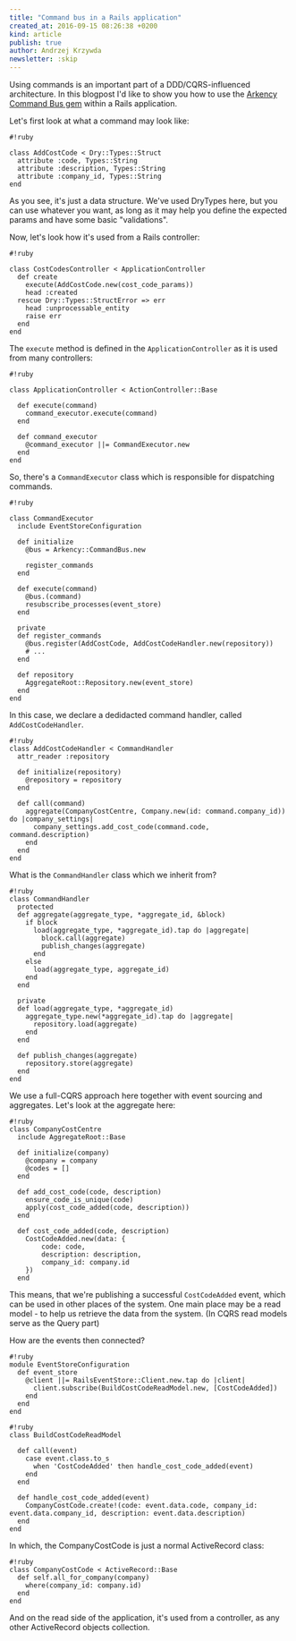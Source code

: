 ```yaml
---
title: "Command bus in a Rails application"
created_at: 2016-09-15 08:26:38 +0200
kind: article
publish: true
author: Andrzej Krzywda
newsletter: :skip
---
```


Using commands is an important part of a DDD/CQRS-influenced architecture. In this blogpost I'd like to show you how to use the [Arkency Command Bus gem](https://github.com/arkency/command_bus) within a Rails application.

<!-- more -->

Let's first look at what a command may look like:

```
#!ruby

class AddCostCode < Dry::Types::Struct
  attribute :code, Types::String
  attribute :description, Types::String
  attribute :company_id, Types::String
end
```

As you see, it's just a data structure. We've used DryTypes here, but you can use whatever you want, as long as it may help you define the expected params and have some basic "validations".

Now, let's look how it's used from a Rails controller:

```
#!ruby

class CostCodesController < ApplicationController
  def create
    execute(AddCostCode.new(cost_code_params))
    head :created
  rescue Dry::Types::StructError => err
    head :unprocessable_entity
    raise err
  end
end
```

The `execute` method is defined in the `ApplicationController` as it is used from many controllers:

```
#!ruby

class ApplicationController < ActionController::Base

  def execute(command)
    command_executor.execute(command)
  end

  def command_executor
    @command_executor ||= CommandExecutor.new
  end
end
```

So, there's a `CommandExecutor` class which is responsible for dispatching commands.

```
#!ruby

class CommandExecutor
  include EventStoreConfiguration

  def initialize
    @bus = Arkency::CommandBus.new

    register_commands
  end

  def execute(command)
    @bus.(command)
    resubscribe_processes(event_store)
  end

  private
  def register_commands
    @bus.register(AddCostCode, AddCostCodeHandler.new(repository))
    # ...
  end

  def repository
    AggregateRoot::Repository.new(event_store)
  end
end
```

In this case, we declare a dedidacted command handler, called `AddCostCodeHandler`.

```
#!ruby
class AddCostCodeHandler < CommandHandler
  attr_reader :repository

  def initialize(repository)
    @repository = repository
  end

  def call(command)
    aggregate(CompanyCostCentre, Company.new(id: command.company_id)) do |company_settings|
      company_settings.add_cost_code(command.code, command.description)
    end
  end
end
```


What is the `CommandHandler` class which we inherit from?

```
#!ruby
class CommandHandler
  protected
  def aggregate(aggregate_type, *aggregate_id, &block)
    if block
      load(aggregate_type, *aggregate_id).tap do |aggregate|
        block.call(aggregate)
        publish_changes(aggregate)
      end
    else
      load(aggregate_type, aggregate_id)
    end
  end

  private
  def load(aggregate_type, *aggregate_id)
    aggregate_type.new(*aggregate_id).tap do |aggregate|
      repository.load(aggregate)
    end
  end

  def publish_changes(aggregate)
    repository.store(aggregate)
  end
end

```

We use a full-CQRS approach here together with event sourcing and aggregates. Let's look at the aggregate here:

```
#!ruby
class CompanyCostCentre
  include AggregateRoot::Base

  def initialize(company)
    @company = company
    @codes = []
  end
  
  def add_cost_code(code, description)
    ensure_code_is_unique(code)
    apply(cost_code_added(code, description))
  end
  
  def cost_code_added(code, description)
    CostCodeAdded.new(data: {
        code: code,
        description: description,
        company_id: company.id
    })
  end
```

This means, that we're publishing a successful `CostCodeAdded` event, which can be used in other places of the system. One main place may be a read model - to help us retrieve the data from the system.
(In CQRS read models serve as the Query part)

How are the events then connected?

```
#!ruby
module EventStoreConfiguration
  def event_store
    @client ||= RailsEventStore::Client.new.tap do |client|
      client.subscribe(BuildCostCodeReadModel.new, [CostCodeAdded])
    end
  end
end
```

```
#!ruby
class BuildCostCodeReadModel

  def call(event)
    case event.class.to_s
      when 'CostCodeAdded' then handle_cost_code_added(event)
    end
  end

  def handle_cost_code_added(event)
    CompanyCostCode.create!(code: event.data.code, company_id: event.data.company_id, description: event.data.description)
  end
end
```

In which, the CompanyCostCode is just a normal ActiveRecord class:

```
#!ruby
class CompanyCostCode < ActiveRecord::Base
  def self.all_for_company(company)
    where(company_id: company.id)
  end
end
```

And on the read side of the application, it's used from a controller, as any other ActiveRecord objects collection.


